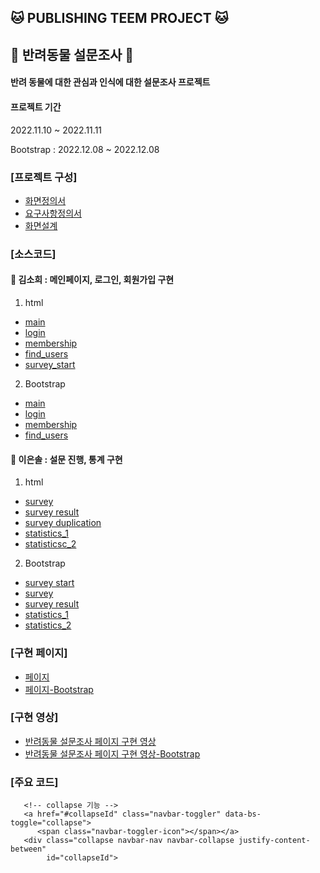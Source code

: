 ## 🐱 PUBLISHING TEEM PROJECT 🐱

## 🦔 반려동물 설문조사 🦔

#### 반려 동물에 대한 관심과 인식에 대한 설문조사 프로젝트

#### 프로젝트 기간

2022.11.10 ~ 2022.11.11

Bootstrap : 2022.12.08 ~ 2022.12.08

### [프로젝트 구성]

- [화면정의서](https://github.com/sohiekim65/Hedgehog_Project/blob/master/refers/%ED%99%94%EB%A9%B4%EC%A0%95%EC%9D%98%EC%84%9C/%ED%99%94%EB%A9%B4%EC%A0%95%EC%9D%98%EC%84%9C_%EA%B3%A0%EC%8A%B4%EB%8F%84%EC%B9%98.pdf)
- [요구사항정의서](https://github.com/sohiekim65/Hedgehog_Project/blob/master/refers/%EC%9A%94%EA%B5%AC%EC%82%AC%ED%95%AD%EC%A0%95%EC%9D%98%EC%84%9C/%EC%9A%94%EA%B5%AC%EC%82%AC%ED%95%AD%EC%A0%95%EC%9D%98%EC%84%9C_%EA%B3%A0%EC%8A%B4%EB%8F%84%EC%B9%98.pdf)
- [화면설계](https://github.com/sol1230/toy_html_gimbap/blob/master/docs/resource/02.%ED%99%94%EB%A9%B4%EC%84%A4%EA%B3%84_V1.0_Template_%EA%B9%80%EB%B0%A5.pdf)

### [소스코드]

#### 🍑 김소희 : 메인페이지, 로그인, 회원가입 구현

1. html

- [main](https://github.com/sol1230/toy_html_gimbap/blob/master/docs/index.html)
- [login](https://github.com/sol1230/toy_html_gimbap/blob/master/docs/HTML/Login_page.html)
- [membership](https://github.com/sol1230/toy_html_gimbap/blob/master/docs/HTML/Membership_page.html)
- [find_users](https://github.com/sol1230/toy_html_gimbap/blob/master/docs/HTML/Find_users.html)
- [survey_start](https://github.com/sol1230/toy_html_gimbap/blob/master/docs/HTML/Survey_start.html)

2. Bootstrap

- [main](https://github.com/sol1230/toy_html_gimbap/blob/master/docs/Bootstraps/HTML/a_main.html)
- [login](https://github.com/sol1230/toy_html_gimbap/blob/master/docs/Bootstraps/HTML/login.html)
- [membership](https://github.com/sol1230/toy_html_gimbap/blob/master/docs/Bootstraps/HTML/membership.html)
- [find_users](https://github.com/sol1230/toy_html_gimbap/blob/master/docs/Bootstraps/HTML/find_users.html)

#### 🍓 이은솔 : 설문 진행, 통계 구현

1. html

- [survey](https://github.com/sol1230/toy_html_gimbap/blob/master/docs/HTML/survey.html)
- [survey result](https://github.com/sol1230/toy_html_gimbap/blob/master/docs/HTML/survey_result.html)
- [survey duplication](https://github.com/sol1230/toy_html_gimbap/blob/master/docs/HTML/survey_dupli.html)
- [statistics_1](https://github.com/sol1230/toy_html_gimbap/blob/master/docs/HTML/statistics_1.html)
- [statisticsc_2](https://github.com/sol1230/toy_html_gimbap/blob/master/docs/HTML/statistics_2.html)

2. Bootstrap

- [survey start](https://github.com/sol1230/toy_html_gimbap/blob/master/docs/Bootstraps/HTML/survey_start.html)
- [survey](https://github.com/sol1230/toy_html_gimbap/blob/master/docs/Bootstraps/HTML/survey.html)
- [survey result](https://github.com/sol1230/toy_html_gimbap/blob/master/docs/Bootstraps/HTML/survey_result.html)
- [statistics_1](https://github.com/sol1230/toy_html_gimbap/blob/master/docs/Bootstraps/HTML/statistics_1.html)
- [statistics_2](https://github.com/sol1230/toy_html_gimbap/blob/master/docs/Bootstraps/HTML/statistics_2.html)

### [구현 페이지]

- [페이지](https://sol1230.github.io/toy_html_gimbap/index.html)
- [페이지-Bootstrap](https://sol1230.github.io/toy_html_gimbap/Bootstraps/HTML/a_main.html)

### [구현 영상]

- [반려동물 설문조사 페이지 구현 영상](https://www.youtube.com/watch?v=KSARzjuUZPk)
- [반려동물 설문조사 페이지 구현 영상-Bootstrap](https://www.youtube.com/watch?v=YetoDU4bIfE)

### [주요 코드]

```
   <!-- collapse 기능 -->
   <a href="#collapseId" class="navbar-toggler" data-bs-toggle="collapse">
      <span class="navbar-toggler-icon"></span></a>
   <div class="collapse navbar-nav navbar-collapse justify-content-between"
        id="collapseId">
```
